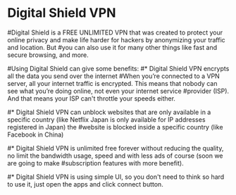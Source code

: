 # Digital Shield VPN


#Digital Shield is a FREE UNLIMITED VPN that was created to protect your online privacy and make life harder for hackers by anonymizing your traffic and location. But #you can also use it for many other things like fast and secure browsing, and more.

#Using Digital Shield can give some benefits:
#* Digital Shield VPN encrypts all the data you send over the internet
#When you’re connected to a VPN server, all your internet traffic is encrypted. This means that nobody can see what you’re doing online, not even your internet service #provider (ISP). And that means your ISP can't throttle your speeds either.

#* Digital Shield VPN can unblock websites that are only available in a specific country (like Netflix Japan is only available for IP addresses registered in Japan) the #website is blocked inside a specific country (like Facebook in China)

#* Digital Shield VPN is unlimited free forever without reducing the quality, no limit the bandwidth usage, speed and with less ads of course (soon we are going to make #subscription features with more benefit).

#* Digital Shield VPN is using simple UI, so you don't need to think so hard to use it, just open the apps and click connect button.
